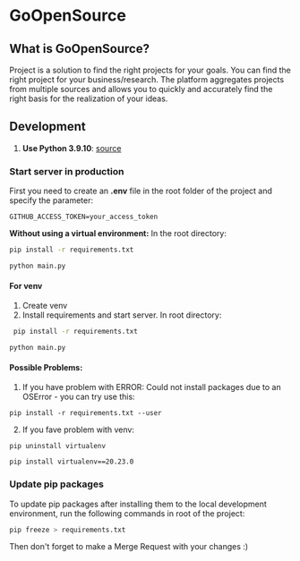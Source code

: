 # GoOpenSource
## What is GoOpenSource?
Project is a solution to find the right projects for your goals. You can find the right project for your business/research. The platform aggregates projects from multiple sources and allows you to quickly and accurately find the right basis for the realization of your ideas.
## Development

1) **Use Python 3.9.10**: [source](https://www.python.org/downloads/release/python-3910/)
### Start server in production
First you need to create an **.env** file in the root folder of the project and specify the parameter:

```
GITHUB_ACCESS_TOKEN=your_access_token
```

**Without using a virtual environment:** In the root directory:

```bash
pip install -r requirements.txt
```

```
python main.py
```

#### For venv
1) Create venv
2) Install requirements and start server. In root directory:
```bash
 pip install -r requirements.txt
 ```
```
python main.py
```
#### Possible Problems:
1) If you have problem with ERROR: Could not install packages due to an OSError - you can try use this:
```
pip install -r requirements.txt --user
```
2) If you fave problem with venv:

```
pip uninstall virtualenv
```
```
pip install virtualenv==20.23.0

```
### Update pip packages
To update pip packages after installing them to the local development environment, run the following commands in root of the project:
```bash
pip freeze > requirements.txt
```
Then don't forget to make a Merge Request with your changes :)